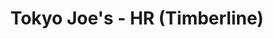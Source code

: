 ---
layout: place
title: "Tokyo Joe's - HR (Timberline)"
permalink: /colorado/highlands-ranch/tokyo-joe-s-hr-timberline.html
stateAbbr: CO
stateName: Colorado
cityName: Highlands Ranch
place_id: ChIJlzp9RvSEbIcRPuo0WN3dsms
photos:
  - name: >-
      places/ChIJlzp9RvSEbIcRPuo0WN3dsms/photos/AeeoHcKm_KcyPXYsn3BmlhIMEinOh5GRTTt4cWrrv5NQ3DUrTvJYPYHGXXT4A6an0EZCSdxHmOxMIpDVGuGV7z8VniqzZgSWMCUlO_nNMffwTO8QypJupbPVlZAvY0Hi9QEH16XPcm8VnmjhZRnZoBlZc7ox_Os7Choa_n7JCVNa11OqErwbjNLePeHHyLizUIuPz9Ja4gVrkz9BW2dgFhKz1w7AVcHDmcU5BtRKzZZzh-PP9-VrovVhN0PityjqtPbWwALC3G5Dih1E9TRu3mnFU3XCuoOGbA9aacpzB6JhXdHQPnlm-U6hWIdWVIFVa7ZjwnMsAK68xUo9ai2oLrUg8LJjHZ5NIeM5FmYwVPaYSpFntV03xpB5ffbETM09ZmYFoEuDs8QMveOY1vQvqIAzjwHGmH6fvsjCmS6eah6B5TaBGQ
    widthPx: 4000
    heightPx: 3000
    authorAttributions:
      - displayName: Jeremy Howie
        uri: https://maps.google.com/maps/contrib/108938506792953502330
        photoUri: >-
          https://lh3.googleusercontent.com/a-/ALV-UjVXtzUenzyJqW9pRr-Bzjy2aFv0jjAwW4dKoBVsrL7iE79Tj-7SKA=s100-p-k-no-mo
    flagContentUri: >-
      https://www.google.com/local/imagery/report/?cb_client=maps_api_places.places_api&image_key=!1e10!2sCIHM0ogKEICAgIC476Oafw&hl=en-US
    googleMapsUri: >-
      https://www.google.com/maps/place//data=!3m4!1e2!3m2!1sCIHM0ogKEICAgIC476Oafw!2e10!4m2!3m1!1s0x876c84f4467d3a97:0x6bb2dddd5834ea3e
  - name: >-
      places/ChIJlzp9RvSEbIcRPuo0WN3dsms/photos/AeeoHcLNuSYX0TKSUcpJl9oLEvjJ3o_Xo6EG6iggqbFg4_WBSW_tCxOp8G3usH1BK4r_8FTsXL1ouPMHGBJhv-ObD3k75o0gQTjkf3eU_wAZQ5qo3dSGBxx9QRACzN42kUNvie0swQcBkfjEImrx6VkedXo6dDTR0HDK-qHo9SFFDKT7w9xeEmyY0eVVYjDZEBFmkTdmmE7XCr7QhoR-HA7gZxd_TI9zxky8x5QQtztmgtQkpnp0q4eX7lky5A6_no78geYo0hyyH2k1sPjbHwtay0qyvSi0-RGgE9zm9diFz267Gg
    widthPx: 4557
    heightPx: 3040
    authorAttributions:
      - displayName: Tokyo Joe's - HR (Timberline)
        uri: https://maps.google.com/maps/contrib/108665652478054829749
        photoUri: >-
          https://lh3.googleusercontent.com/a-/ALV-UjX1jDpFZFCpZfQSlP5Pi9sy9xQ5JCs3m-rOUzpZFeFVhz2GWqXv=s100-p-k-no-mo
    flagContentUri: >-
      https://www.google.com/local/imagery/report/?cb_client=maps_api_places.places_api&image_key=!1e10!2sAF1QipNmTydhEaCNvK2NIJFbJEO4dKsrjLLoV3QVoK4q&hl=en-US
    googleMapsUri: >-
      https://www.google.com/maps/place//data=!3m4!1e2!3m2!1sAF1QipNmTydhEaCNvK2NIJFbJEO4dKsrjLLoV3QVoK4q!2e10!4m2!3m1!1s0x876c84f4467d3a97:0x6bb2dddd5834ea3e
  - name: >-
      places/ChIJlzp9RvSEbIcRPuo0WN3dsms/photos/AeeoHcLOphd0oaYLILYLiJtAcslvsVF-a_AJwdjGpy7GW8_J6d46C9oGRMMXBYVx0SUEaWFmk_KhWfCo60jqvOGSSDNX5SffxXXI5uKQfrUF0jalSI-tBZVm-5lWZ8Mj5KoaDzP1wOtI-Y0HjSwutQUUJCCTeYZaMNVTrr_e7XVqyW6wJfuyrRf67aZ6v0sfR29wmi8zCYcsPkb3fjTltTEviYAU7nHcDxdF3Cw-G5cBnk3GTC7mEYlSm678cg9qAJtmwhQsl5CEmSTUmPZHNSLD3jfJhG4lKM0B2Nu1JWuYm1X6IQ
    widthPx: 4800
    heightPx: 3200
    authorAttributions:
      - displayName: Tokyo Joe's - HR (Timberline)
        uri: https://maps.google.com/maps/contrib/108665652478054829749
        photoUri: >-
          https://lh3.googleusercontent.com/a-/ALV-UjX1jDpFZFCpZfQSlP5Pi9sy9xQ5JCs3m-rOUzpZFeFVhz2GWqXv=s100-p-k-no-mo
    flagContentUri: >-
      https://www.google.com/local/imagery/report/?cb_client=maps_api_places.places_api&image_key=!1e10!2sAF1QipMMIkjsDwm4vSTOyYRMNuwRJnrYuZTQJOHo1wjO&hl=en-US
    googleMapsUri: >-
      https://www.google.com/maps/place//data=!3m4!1e2!3m2!1sAF1QipMMIkjsDwm4vSTOyYRMNuwRJnrYuZTQJOHo1wjO!2e10!4m2!3m1!1s0x876c84f4467d3a97:0x6bb2dddd5834ea3e
  - name: >-
      places/ChIJlzp9RvSEbIcRPuo0WN3dsms/photos/AeeoHcIta9_aMxB3l3OKt0QWkil_727DkGUcJKGk6C05mlyT9R1xyljcys4OoGvVZD2h3w6klKfevI0NkptjMzCKMXedtpjxl8o_bbSZk_91mcma5XzBP289II34VUA1zGhFjpe0x4IhhFMEZ-MZI6Lk3jYXHBuEwAOUgKvsqTQQPPHt7sVuo7K4DkAxHz2LtZr6AVYNMF1zxXZ-A_6Fq1ECaz6PbYVHOaq6utx8OPCXnbMHzEAwcrTjT2d8XkiJLTzJvr38H-lEKWXaVChr_VU_4AtqbWlOIfLrRlyBUdTHj4uHOZKFUSWYzsdwXtNZUaQLVJVkmD_u4770DiUCk3S4LdmSMdVihJcvVmwXUcsg0RWFjNHM7HW8fdQT9k0did9nFfrsvAkX03ODqM4OC5C9GrEiicFh4CJV-uD_Ld32wTzxKJ9G
    widthPx: 3000
    heightPx: 4000
    authorAttributions:
      - displayName: Brad Kellmayer
        uri: https://maps.google.com/maps/contrib/111253435504544434591
        photoUri: >-
          https://lh3.googleusercontent.com/a-/ALV-UjUojwuVC1e8TFquV2EAuNjCS2uScFw2TZCOdxSlSN4wXfprkwdgDw=s100-p-k-no-mo
    flagContentUri: >-
      https://www.google.com/local/imagery/report/?cb_client=maps_api_places.places_api&image_key=!1e10!2sCIHM0ogKEICAgICpxqjgigE&hl=en-US
    googleMapsUri: >-
      https://www.google.com/maps/place//data=!3m4!1e2!3m2!1sCIHM0ogKEICAgICpxqjgigE!2e10!4m2!3m1!1s0x876c84f4467d3a97:0x6bb2dddd5834ea3e
  - name: >-
      places/ChIJlzp9RvSEbIcRPuo0WN3dsms/photos/AeeoHcLofaO08Y3JtYrzQlpoPCCKU2gMy33vhE-5oCKJVn_f7VZ63OUGpeyoZM29f8XlwRVtTqX1dRepqLF1M_7h_70991DaW1PY49XrB6uYdI7NtLhgardLaprl4r20-jK_NZ_qXyW5yDyr5HVVkgc3dXZGrsp3TC_lgj2FtdvbPpaIihjiVva-tMHleMq3OEs3ziuJvURP3gHBCdRkrVXzGAf_8jJYZq-tRmbCun2PF3lTqmGdAQ3sJaLYPa4NvKvnUCgsmDjkJ77XrIirora9gwEgq4kwK6_BrX1UYBiHVZBKsQ
    widthPx: 4800
    heightPx: 3200
    authorAttributions:
      - displayName: Tokyo Joe's - HR (Timberline)
        uri: https://maps.google.com/maps/contrib/108665652478054829749
        photoUri: >-
          https://lh3.googleusercontent.com/a-/ALV-UjX1jDpFZFCpZfQSlP5Pi9sy9xQ5JCs3m-rOUzpZFeFVhz2GWqXv=s100-p-k-no-mo
    flagContentUri: >-
      https://www.google.com/local/imagery/report/?cb_client=maps_api_places.places_api&image_key=!1e10!2sAF1QipMhiWdaCYdbNFXWyIKt6KweoHhSvExvtPVhvMHy&hl=en-US
    googleMapsUri: >-
      https://www.google.com/maps/place//data=!3m4!1e2!3m2!1sAF1QipMhiWdaCYdbNFXWyIKt6KweoHhSvExvtPVhvMHy!2e10!4m2!3m1!1s0x876c84f4467d3a97:0x6bb2dddd5834ea3e
  - name: >-
      places/ChIJlzp9RvSEbIcRPuo0WN3dsms/photos/AeeoHcIj7TSd6WftwoMAglIIVyLn4kFX4JN5Un0OnetkG1-Lu-lTC58Vnt3X-ofGHQqMJ_QjGuqV0xy9fCkPVffgzA-U_pBv_YJC-iG_JlXMR5T0JZNIOop_tkpbDXCST6SY3Oj7k4EKUw7HouBVO9ZCF03a37-p6nyfcTuCwdNsHc_VJ3VjLxLSkOwr1uI84fwS3jpWCj39Vui15AFwjgVDbMZhFxY2KJU9x75D3BdEIriZNzAJz9AwRWednD8vZkH38ZMS6uRuMKp8aQONNauPvr8jWNiTC6FMMTtjIU2LNsrP3mESEIbdjUNB6w1ttZMI2-RRDGqOQqnap96wmBI6R5W0cybZBpmoARwVvCVsS_Ath6Mx7uo1kYmDgCQJ6SeIAvmExzYR070ZCh75aRrZyS_Tffm2QxdqU2NLeVCTGgGdJrY
    widthPx: 1920
    heightPx: 1080
    authorAttributions:
      - displayName: Jeremy Herman
        uri: https://maps.google.com/maps/contrib/106494629068371606903
        photoUri: >-
          https://lh3.googleusercontent.com/a-/ALV-UjWB5i0ZbUHv10nkudJWtMMU_lYGVkmbjNDC9UXhyS0HxhHF2luI=s100-p-k-no-mo
    flagContentUri: >-
      https://www.google.com/local/imagery/report/?cb_client=maps_api_places.places_api&image_key=!1e10!2sCIHM0ogKEICAgID4_Kv8iAE&hl=en-US
    googleMapsUri: >-
      https://www.google.com/maps/place//data=!3m4!1e2!3m2!1sCIHM0ogKEICAgID4_Kv8iAE!2e10!4m2!3m1!1s0x876c84f4467d3a97:0x6bb2dddd5834ea3e
  - name: >-
      places/ChIJlzp9RvSEbIcRPuo0WN3dsms/photos/AeeoHcLKFMhQXq1CyUVz-YR5eqVsowaqKpKWPAUblqhD4rZFWjKnMiZJqYbf6hgjFRYZU_FA1GUZ2Mc2lo8c4Rc5YbsxluzUbSuoLmOtwvEq_xT-cWEhjMDM5eZw2VTXt-ifA_KPVayrxM-Jt7aHyFIw8JwzqieT5DlxX6KklruMVGq2ZIJe5HdBu2Z_stwuG0VB4t13wBtj1msuu_2RZ6d6pPUSpUT2PpSCpZ9o3gyE1sGmkn5FL2og3QZp5qhH5pvk0CoVGXKcj6VdNqgwUb9nS_06B_xBwYI4cDCQuILMXMAEo0_ia8D51_3c3ln40t3kB6AodzXuz7d2vEb_ploVm64Tbpm7BXB657vgan7anLMHQGC-jXjitM54kkt6fhUPpmoze5c9gWXMiXTyFI85hm5CNAilcohRicCFbBbAogADgQ
    widthPx: 4032
    heightPx: 3024
    authorAttributions:
      - displayName: Daniel Campbell
        uri: https://maps.google.com/maps/contrib/110119134273864459678
        photoUri: >-
          https://lh3.googleusercontent.com/a-/ALV-UjUhB-v0CDwqAVEiHGyNdFCzSwDpMFwDipuM9B2-m84-KoqP7sv7=s100-p-k-no-mo
    flagContentUri: >-
      https://www.google.com/local/imagery/report/?cb_client=maps_api_places.places_api&image_key=!1e10!2sCIHM0ogKEICAgICJh5yBAQ&hl=en-US
    googleMapsUri: >-
      https://www.google.com/maps/place//data=!3m4!1e2!3m2!1sCIHM0ogKEICAgICJh5yBAQ!2e10!4m2!3m1!1s0x876c84f4467d3a97:0x6bb2dddd5834ea3e
  - name: >-
      places/ChIJlzp9RvSEbIcRPuo0WN3dsms/photos/AeeoHcJ6Jgix6zBkS1bmzO-auo6qem_2r0eKKZaDMYx07p4nlLaRQsP5kJNL9-gpa24RuqWDL21CcVNusB0bqp-pQinUO5Ek7PDR4DhSX5ykeLJJm8n_7bz3DjObyOH8xovUW9Uu_0hsK1jMYzNHzaFqIph-pIvCnCEx0jEJdg2q_rkeNX5kCy7KxlrHL6HtZ25xA-lhh_4tPOeyx8jzfojFX66byx6LQmmOdfU4ACca7aYVTYX2L3EE3ZVgnLVtrLhFCp2w1pGrXu4X4F9Nx7A7cRaStfZaByPRgR3H-k1NiVK72YrTw7dYE9wnUmAbwRo6CoWJaBO2myGJL2kRjZWD6S_G_dmAKM0s3u0o741Ur9PA2WWgvKku2IixeBOHieK4cKhmk_kW6GKflIUOGg4gaOFRmS8L83-R4ZXrk1EWdOrLRDM
    widthPx: 3024
    heightPx: 4032
    authorAttributions:
      - displayName: Abdulaziz
        uri: https://maps.google.com/maps/contrib/118391544304517459032
        photoUri: >-
          https://lh3.googleusercontent.com/a-/ALV-UjVHFJNNkyU9BGtX_HZy1t9MlC5E4Hb7A9tA5KfRtAElY_ZJ3HNB=s100-p-k-no-mo
    flagContentUri: >-
      https://www.google.com/local/imagery/report/?cb_client=maps_api_places.places_api&image_key=!1e10!2sCIHM0ogKEICAgICBvpTvngE&hl=en-US
    googleMapsUri: >-
      https://www.google.com/maps/place//data=!3m4!1e2!3m2!1sCIHM0ogKEICAgICBvpTvngE!2e10!4m2!3m1!1s0x876c84f4467d3a97:0x6bb2dddd5834ea3e
  - name: >-
      places/ChIJlzp9RvSEbIcRPuo0WN3dsms/photos/AeeoHcJwtyGc6sSENGwI50fMPHjMWeo6LLHoaE7dVSdVpAOwsgG4a-vj-uMQ8eVD9dmBi43XpGxTaB7icIpPJayTt-_WL5BNdav4TSskGDO8x7iwMahfRLKCWSLxJ9i_I7a28raR8Y_OomnLNdxlisM1Zee1w7MctLJoQCG8cZ7qKWnURgReo_RnmN_qBGrSahXlZueB-HU6M9WjRDmsWiJTQL6MMJ2xr1h0Mag0wcj4i92NTW7MXgFfXh0KhU0wkBtG8FVL7D0iLmQE6qxfeJC-58aPOjYRvnsGMvquwAoKszu5XYsijXmSY2ZD2bVwLQjWLoDF58eVa0QmUVFSF-eumY7TL-r0QjLSOJbedqpv53nVJp1OqqTfu1ZzsTyh7DYvstt-CuenH89GoEm8h9HiQiTusSNFInOQpCTMHodEg-6vxg
    widthPx: 3024
    heightPx: 4032
    authorAttributions:
      - displayName: Bijan Eckels
        uri: https://maps.google.com/maps/contrib/100791685851570586241
        photoUri: >-
          https://lh3.googleusercontent.com/a-/ALV-UjXwTF7V0qDn3tKWcX4BoW_AvI0yr4DOLUGCjzhO-jBR5XvfxxaL=s100-p-k-no-mo
    flagContentUri: >-
      https://www.google.com/local/imagery/report/?cb_client=maps_api_places.places_api&image_key=!1e10!2sCIHM0ogKEICAgID274y5eQ&hl=en-US
    googleMapsUri: >-
      https://www.google.com/maps/place//data=!3m4!1e2!3m2!1sCIHM0ogKEICAgID274y5eQ!2e10!4m2!3m1!1s0x876c84f4467d3a97:0x6bb2dddd5834ea3e
  - name: >-
      places/ChIJlzp9RvSEbIcRPuo0WN3dsms/photos/AeeoHcLQa859P7DcYE8TdlUCEslOjj5ZfXrr7IMuuGD_3DtjlYn-qibqEQWO2BlqeHTZyJQlQAs_9KxxXKBDJfzuuF_eFdLNZSbapdx2O8HLLjgR6rmAl07SlEdJoKmRslVxeNb4i66H4pWmqz_U4JNbcF-P_Agew7JgmrNAv_OVIuILxDIEMpi6jtPYVJ5JR5uLjJw55qQoCV7pdeZrZQfD7wwfOgJ5tJF_uu0PVOrJ4fW4k7JKGpdu2vRIii11f13r7YKSrfRI0KpZOekdjQLLfVYxPZZMSuiIS0NESEorKj2GOqZLhaBJaiv3hruf9cI1H281AaA5XxmomDP_U0ePOjTM3mZ87ujwa_FzeYg35mLj8AtsOSSSZTybPX_ZJ5tpsQ8inRhhgWvgTVBxqNPS7hd1MoDuBcZDSRYq-_92oXMh87LC
    widthPx: 3024
    heightPx: 4032
    authorAttributions:
      - displayName: Travis Garcia
        uri: https://maps.google.com/maps/contrib/111560683055942078443
        photoUri: >-
          https://lh3.googleusercontent.com/a/ACg8ocKHGNm_OsOfipoBf9zPLyAM7Jgt1UvAzfQ6kFLm20MJDnMctQ=s100-p-k-no-mo
    flagContentUri: >-
      https://www.google.com/local/imagery/report/?cb_client=maps_api_places.places_api&image_key=!1e10!2sCIHM0ogKEICAgID3tqqfnAE&hl=en-US
    googleMapsUri: >-
      https://www.google.com/maps/place//data=!3m4!1e2!3m2!1sCIHM0ogKEICAgID3tqqfnAE!2e10!4m2!3m1!1s0x876c84f4467d3a97:0x6bb2dddd5834ea3e
address: 6642 Timberline Rd, Highlands Ranch, CO 80130, USA
street: 6642 Timberline Rd
city: Highlands Ranch
state: CO
zip: '80130'
country: USA
neighborhood: null
latitude: '39.543047'
longitude: '-104.911565'
accessibility_options:
  wheelchairAccessibleParking: true
  wheelchairAccessibleEntrance: true
  wheelchairAccessibleRestroom: true
  wheelchairAccessibleSeating: true
business_status: OPERATIONAL
name: Tokyo Joe's - HR (Timberline)
google_maps_links:
  directionsUri: >-
    https://www.google.com/maps/dir//''/data=!4m7!4m6!1m1!4e2!1m2!1m1!1s0x876c84f4467d3a97:0x6bb2dddd5834ea3e!3e0
  placeUri: https://maps.google.com/?cid=7760509050650159678
  writeAReviewUri: >-
    https://www.google.com/maps/place//data=!4m3!3m2!1s0x876c84f4467d3a97:0x6bb2dddd5834ea3e!12e1
  reviewsUri: >-
    https://www.google.com/maps/place//data=!4m4!3m3!1s0x876c84f4467d3a97:0x6bb2dddd5834ea3e!9m1!1b1
  photosUri: >-
    https://www.google.com/maps/place//data=!4m3!3m2!1s0x876c84f4467d3a97:0x6bb2dddd5834ea3e!10e5
primary_type: Asian Restaurant
opening_hours:
  regular: null
  current: null
secondary_opening_hours:
  regular:
    weekdayDescriptions: null
    type: null
  current:
    weekdayDescriptions: null
    type: null
phone: null
price_level: null
price_range: null
rating: null
rating_count: 0
website: null
description: null
reviews: null
parking_options: null
payment_options: null
allow_dogs: null
curbside_pickup: null
delivery: null
dine_in: null
good_for_children: null
good_for_groups: null
good_for_sports: null
live_music: null
menu_for_children: null
outdoor_seating: null
reservable: null
restroom: null
serves_beer: null
serves_breakfast: null
serves_brunch: null
serves_cocktails: null
serves_coffee: null
serves_dinner: null
serves_dessert: null
serves_lunch: null
serves_vegetarian_food: null
serves_wine: null
takeout: null

---